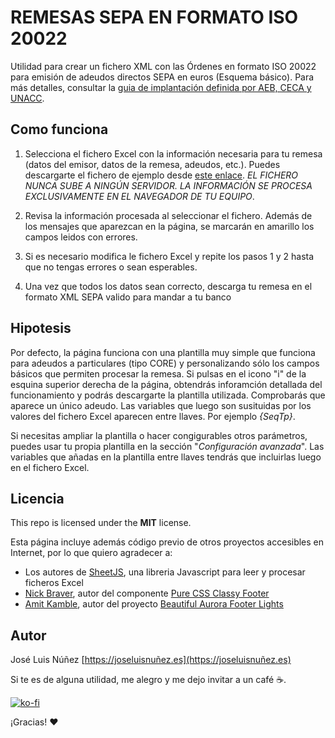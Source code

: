 # REMESAS SEPA EN FORMATO ISO 20022
Utilidad para crear un fichero XML con las Órdenes en formato ISO 20022 para emisión de adeudos directos SEPA en euros (Esquema básico). Para más detalles, consultar la [guia de implantación definida por AEB, CECA y UNACC](https://github.com/jota-ele-ene/remesas_sepa/raw/main/GuiaSEPA.pdf). 

Como funciona
-------------

1. Selecciona el fichero Excel con la información necesaria para tu remesa (datos del emisor, datos de la remesa, adeudos, etc.). Puedes descargarte el fichero de ejemplo desde [este enlace](https://github.com/jota-ele-ene/remesas_sepa/raw/main/files/remesas.xlsx). *EL FICHERO NUNCA SUBE A NINGÚN SERVIDOR. LA INFORMACIÓN SE PROCESA EXCLUSIVAMENTE EN EL NAVEGADOR DE TU EQUIPO*.

2. Revisa la información procesada al seleccionar el fichero. Además de los mensajes que aparezcan en la página, se marcarán en amarillo los campos leidos con errores.

3. Si es necesario modifica le fichero Excel y repite los pasos 1 y 2 hasta que no tengas errores o sean esperables. 

4. Una vez que todos los datos sean correcto, descarga tu remesa en el formato XML SEPA valido para mandar a tu banco

Hipotesis
---------

Por defecto, la página funciona con una plantilla muy simple que funciona para adeudos a particulares (tipo CORE) y personalizando sólo los campos básicos que permiten procesar la remesa. Si pulsas en el icono "i" de la esquina superior derecha de la página, obtendrás inforamción detallada del funcionamiento y podrás descargarte la plantilla utilizada. Comprobarás que aparece un único adeudo. Las variables que luego son susituidas por los valores del fichero Excel aparecen entre llaves. Por ejemplo _{SeqTp}_.

Si necesitas ampliar la plantilla o hacer congigurables otros parámetros, puedes usar tu propia plantilla en la sección "_Configuración avanzada_". Las variables que añadas en la plantilla entre llaves tendrás que incluirlas luego en el fichero Excel. 

## Licencia

This repo is licensed under the **MIT** license.

Esta página incluye además código previo de otros proyectos accesibles en Internet, por lo que quiero agradecer a:
* Los autores de [SheetJS](https://sheetjs.com/), una libreria Javascript para leer y procesar ficheros Excel
* [Nick Braver](https://www.nickbraver.com), autor del componente [Pure CSS Classy Footer](https://codepen.io/nickbraver/pen/DGeMWQ)
* [Amit Kamble](https://github.com/amyth91), autor del proyecto [Beautiful Aurora Footer Lights](https://codepen.io/amyth91/pen/DzYGaK)

## Autor

José Luis Núñez [https://joseluisnuñez.es](https://joseluisnuñez.es)

Si te es de alguna utilidad, me alegro y me dejo invitar a un café ☕️.

[![ko-fi](https://ko-fi.com/img/githubbutton_sm.svg)](https://ko-fi.com/U7U27W8VV)

¡Gracias! ❤️
